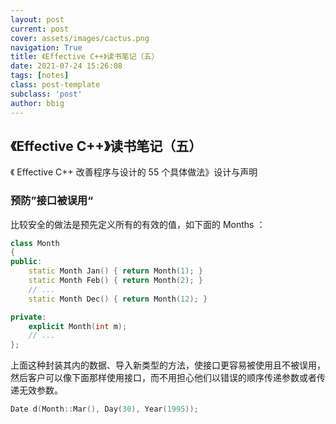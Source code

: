 ```yaml
---
layout: post
current: post
cover: assets/images/cactus.png
navigation: True
title: 《Effective C++》读书笔记（五）
date: 2021-07-24 15:26:08
tags: [notes]
class: post-template
subclass: 'post'
author: bbig
---
```


##  《Effective C++》读书笔记（五）

《 Effective C++ 改善程序与设计的 55 个具体做法》设计与声明



### 预防”接口被误用“

比较安全的做法是预先定义所有的有效的值，如下面的 Months ：

``` c++
class Month
{
public:
    static Month Jan() { return Month(1); }
    static Month Feb() { return Month(2); }
    // ...
    static Month Dec() { return Month(12); }

private:
    explicit Month(int m);
    // ...
};
```

上面这种封装其内的数据、导入新类型的方法，使接口更容易被使用且不被误用，然后客户可以像下面那样使用接口，而不用担心他们以错误的顺序传递参数或者传递无效参数。

``` c++
Date d(Month::Mar(), Day(30), Year(1995));
```



